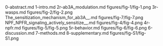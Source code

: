 0-abstract.md
1-intro.md
2r-ab3A_modulation.md
figures/fig-1/fig-1.png
3r-wasps.md
figures/fig-2/fig-2.png
The_sensitization_mechanism_for_ab3A__.md
figures/fig-7/fig-7.png
NPF_NPFR_signaling_actively_sensitize__.md
figures/fig-4/fig-4.png
4r-npfr.md
figures/fig-5/fig-5.png
5r-behavior.md
figures/fig-6/fig-6.png
6-discussion.md
7-methods.md
8-supplementary.md
figures/fig-S1/fig-S1.png